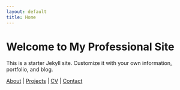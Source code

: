 ```yaml
---
layout: default
title: Home
---
```


# Welcome to My Professional Site

This is a starter Jekyll site. Customize it with your own information, portfolio, and blog.

<nav>
  <a href="/about">About</a> |
  <a href="/projects">Projects</a> |
  <a href="/cv">CV</a> |
  <a href="/contact">Contact</a>
</nav>
